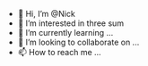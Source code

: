 - 👋 Hi, I’m @Nick
- 👀 I’m interested in three sum
- 🌱 I’m currently learning ...
- 💞️ I’m looking to collaborate on ...
- 📫 How to reach me ...

<!---
Nicol1234561/Nicol1234561 is a ✨ special ✨ repository because its `README.md` (this file) appears on your GitHub profile.
You can click the Preview link to take a look at your changes.
--->
